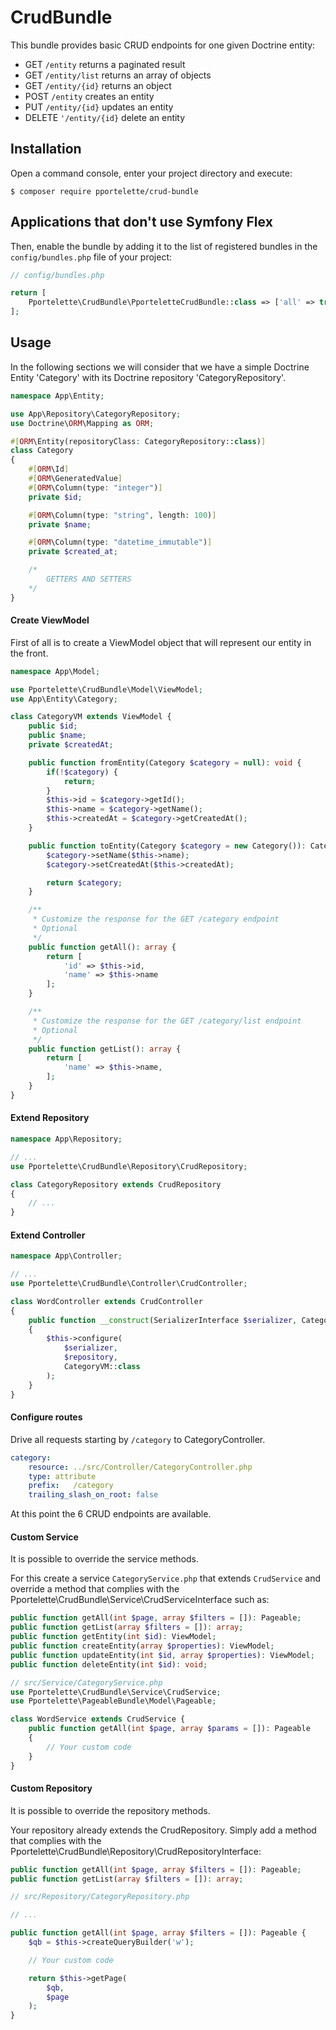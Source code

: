 CrudBundle
==============

This bundle provides basic CRUD endpoints for one given Doctrine entity:

- GET `/entity` returns a paginated result
- GET `/entity/list` returns an array of objects
- GET `/entity/{id}` returns an object
- POST `/entity` creates an entity
- PUT `/entity/{id}` updates an entity
- DELETE `'/entity/{id}` delete an entity


Installation
------------

Open a command console, enter your project directory and execute:

```console
$ composer require pportelette/crud-bundle
```

Applications that don't use Symfony Flex
----------------------------------------

Then, enable the bundle by adding it to the list of registered bundles
in the `config/bundles.php` file of your project:

```php
// config/bundles.php

return [
    Pportelette\CrudBundle\PporteletteCrudBundle::class => ['all' => true],
];
```

Usage
-----

In the following sections we will consider that we have a simple Doctrine Entity 'Category' with its Doctrine repository 'CategoryRepository'.

```php
namespace App\Entity;

use App\Repository\CategoryRepository;
use Doctrine\ORM\Mapping as ORM;

#[ORM\Entity(repositoryClass: CategoryRepository::class)]
class Category
{ 
    #[ORM\Id]
    #[ORM\GeneratedValue]
    #[ORM\Column(type: "integer")]
    private $id;

    #[ORM\Column(type: "string", length: 100)]
    private $name;

    #[ORM\Column(type: "datetime_immutable")]
    private $created_at;

    /*
        GETTERS AND SETTERS
    */
}
```

#### Create ViewModel
First of all is to create a ViewModel object that will represent our entity in the front.

```php
namespace App\Model;

use Pportelette\CrudBundle\Model\ViewModel;
use App\Entity\Category;

class CategoryVM extends ViewModel {
    public $id;
    public $name;
    private $createdAt;

    public function fromEntity(Category $category = null): void {
        if(!$category) {
            return;
        }
        $this->id = $category->getId();
        $this->name = $category->getName();
        $this->createdAt = $category->getCreatedAt();
    }

    public function toEntity(Category $category = new Category()): Category {
        $category->setName($this->name);
        $category->setCreatedAt($this->createdAt);

        return $category;
    }

    /**
     * Customize the response for the GET /category endpoint
     * Optional
     */
    public function getAll(): array {
        return [
            'id' => $this->id,
            'name' => $this->name
        ];
    }

    /**
     * Customize the response for the GET /category/list endpoint
     * Optional
     */
    public function getList(): array {
        return [
            'name' => $this->name,
        ];
    }
}
```
#### Extend Repository
```php
namespace App\Repository;

// ...
use Pportelette\CrudBundle\Repository\CrudRepository;

class CategoryRepository extends CrudRepository
{
    // ...
}
```

#### Extend Controller
```php
namespace App\Controller;

// ...
use Pportelette\CrudBundle\Controller\CrudController;

class WordController extends CrudController
{
    public function __construct(SerializerInterface $serializer, CategoryRepository $repository)
    {
        $this->configure(
            $serializer,
            $repository, 
            CategoryVM::class
        );
    }
}
```

#### Configure routes
Drive all requests starting by `/category` to CategoryController.

```yaml
category:
    resource: ../src/Controller/CategoryController.php
    type: attribute
    prefix:   /category
    trailing_slash_on_root: false
```

At this point the 6 CRUD endpoints are available.

#### Custom Service
It is possible to override the service methods.

For this create a service `CategoryService.php` that extends `CrudService` and override a method that complies with the Pportelette\CrudBundle\Service\CrudServiceInterface such as:
```php
public function getAll(int $page, array $filters = []): Pageable;
public function getList(array $filters = []): array;
public function getEntity(int $id): ViewModel;
public function createEntity(array $properties): ViewModel;
public function updateEntity(int $id, array $properties): ViewModel;
public function deleteEntity(int $id): void;
```

```php
// src/Service/CategoryService.php
use Pportelette\CrudBundle\Service\CrudService;
use Pportelette\PageableBundle\Model\Pageable;

class WordService extends CrudService {
    public function getAll(int $page, array $params = []): Pageable
    {    
        // Your custom code
    }
}
```

#### Custom Repository
It is possible to override the repository methods.

Your repository already extends the CrudRepository. Simply add a method that complies with the Pportelette\CrudBundle\Repository\CrudRepositoryInterface:
```php
public function getAll(int $page, array $filters = []): Pageable;
public function getList(array $filters = []): array;
```


```php
// src/Repository/CategoryRepository.php

// ...

public function getAll(int $page, array $filters = []): Pageable {
    $qb = $this->createQueryBuilder('w');

    // Your custom code

    return $this->getPage(
        $qb,
        $page
    );
}
```
